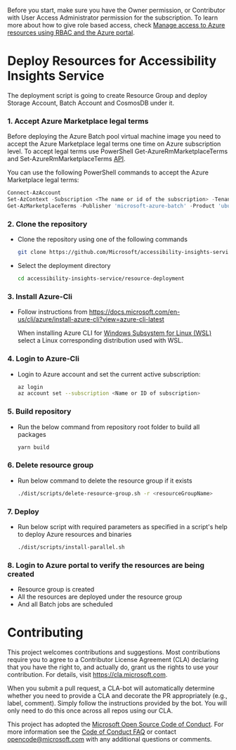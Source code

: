 <!--
Copyright (c) Microsoft Corporation. All rights reserved.
Licensed under the MIT License.
-->

Before you start, make sure you have the Owner permission, or Contributor with User Access Administrator permission for the subscription. To learn more about how to give role based access, check [Manage access to Azure resources using RBAC and the Azure portal](https://docs.microsoft.com/en-us/azure/role-based-access-control/role-assignments-portal).

# Deploy Resources for Accessibility Insights Service

The deployment script is going to create Resource Group and deploy Storage Account, Batch Account and CosmosDB under it.

### 1. Accept Azure Marketplace legal terms

Before deploying the Azure Batch pool virtual machine image you need to accept the Azure Marketplace legal terms one time on Azure subscription level. To accept legal terms use PowerShell Get-AzureRmMarketplaceTerms and Set-AzureRmMarketplaceTerms [API](https://go.microsoft.com/fwlink/?linkid=862451).

You can use the following PowerShell commands to accept the Azure Marketplace legal terms:

```PowerShell
Connect-AzAccount
Set-AzContext -Subscription <The name or id of the subscription> -Tenant <Tenant name or ID>
Get-AzMarketplaceTerms -Publisher 'microsoft-azure-batch' -Product 'ubuntu-server-container' -Name '18-04-lts' | Set-AzMarketplaceTerms -Accept
```

### 2. Clone the repository

-   Clone the repository using one of the following commands
    ```bash
    git clone https://github.com/Microsoft/accessibility-insights-service.git
    ```
-   Select the deployment directory
    ```bash
    cd accessibility-insights-service/resource-deployment
    ```

### 3. Install Azure-Cli

-   Follow instructions from https://docs.microsoft.com/en-us/cli/azure/install-azure-cli?view=azure-cli-latest

    When installing Azure CLI for [Windows Subsystem for Linux (WSL)](https://docs.microsoft.com/en-us/windows/wsl/about) select a Linux corresponding distribution used with WSL.

### 4. Login to Azure-Cli

-   Login to Azure account and set the current active subscription:

    ```bash
    az login
    az account set --subscription <Name or ID of subscription>
    ```

### 5. Build repository

-   Run the below command from repository root folder to build all packages

    ```bash
    yarn build
    ```

### 6. Delete resource group

-   Run below command to delete the resource group if it exists

    ```bash
    ./dist/scripts/delete-resource-group.sh -r <resourceGroupName>
    ```

### 7. Deploy

-   Run below script with required parameters as specified in a script's help to deploy Azure resources and binaries

    ```bash
    ./dist/scripts/install-parallel.sh
    ```

### 8. Login to Azure portal to verify the resources are being created

-   Resource group is created
-   All the resources are deployed under the resource group
-   And all Batch jobs are scheduled

# Contributing

This project welcomes contributions and suggestions. Most contributions require you to agree to a
Contributor License Agreement (CLA) declaring that you have the right to, and actually do, grant us
the rights to use your contribution. For details, visit https://cla.microsoft.com.

When you submit a pull request, a CLA-bot will automatically determine whether you need to provide
a CLA and decorate the PR appropriately (e.g., label, comment). Simply follow the instructions
provided by the bot. You will only need to do this once across all repos using our CLA.

This project has adopted the [Microsoft Open Source Code of Conduct](https://opensource.microsoft.com/codeofconduct/).
For more information see the [Code of Conduct FAQ](https://opensource.microsoft.com/codeofconduct/faq/) or
contact [opencode@microsoft.com](mailto:opencode@microsoft.com) with any additional questions or comments.
